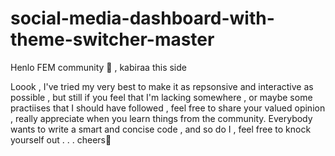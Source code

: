 # social-media-dashboard-with-theme-switcher-master
Henlo FEM community 🤙 , kabiraa this side


Loook , I've tried my very best to make it as repsonsive and interactive  as possible , but still if you feel that I'm lacking somewhere , or maybe some practiises that I should have followed , 
feel free to share your valued opinion , really appreciate when you learn things from the community. Everybody wants to write a smart and concise code , and so do I , feel 
free to knock yourself out . . . cheers🥂

